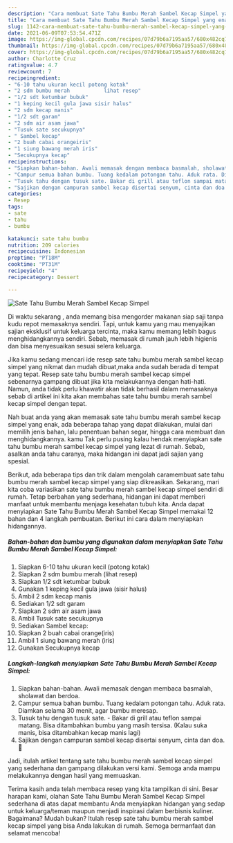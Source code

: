 ```yaml
---
description: "Cara membuat Sate Tahu Bumbu Merah Sambel Kecap Simpel yang enak dan Mudah Dibuat"
title: "Cara membuat Sate Tahu Bumbu Merah Sambel Kecap Simpel yang enak dan Mudah Dibuat"
slug: 1142-cara-membuat-sate-tahu-bumbu-merah-sambel-kecap-simpel-yang-enak-dan-mudah-dibuat
date: 2021-06-09T07:53:54.471Z
image: https://img-global.cpcdn.com/recipes/07d79b6a7195aa57/680x482cq70/sate-tahu-bumbu-merah-sambel-kecap-simpel-foto-resep-utama.jpg
thumbnail: https://img-global.cpcdn.com/recipes/07d79b6a7195aa57/680x482cq70/sate-tahu-bumbu-merah-sambel-kecap-simpel-foto-resep-utama.jpg
cover: https://img-global.cpcdn.com/recipes/07d79b6a7195aa57/680x482cq70/sate-tahu-bumbu-merah-sambel-kecap-simpel-foto-resep-utama.jpg
author: Charlotte Cruz
ratingvalue: 4.7
reviewcount: 7
recipeingredient:
- "6-10 tahu ukuran kecil potong kotak"
- "2 sdm bumbu merah           lihat resep"
- "1/2 sdt ketumbar bubuk"
- "1 keping kecil gula jawa sisir halus"
- "2 sdm kecap manis"
- "1/2 sdt garam"
- "2 sdm air asam jawa"
- "Tusuk sate secukupnya"
- " Sambel kecap"
- "2 buah cabai orangeiris"
- "1 siung bawang merah iris"
- "Secukupnya kecap"
recipeinstructions:
- "Siapkan bahan-bahan. Awali memasak dengan membaca basmalah, sholawat dan berdoa."
- "Campur semua bahan bumbu. Tuang kedalam potongan tahu. Aduk rata. Diamkan selama 30 menit, agar bumbu meresap."
- "Tusuk tahu dengan tusuk sate. Bakar di grill atau teflon sampai matang. Bisa ditambahkan bumbu yang masih tersisa. (Kalau suka manis, bisa ditambahkan kecap manis lagi)"
- "Sajikan dengan campuran sambel kecap disertai senyum, cinta dan doa. 🖤"
categories:
- Resep
tags:
- sate
- tahu
- bumbu

katakunci: sate tahu bumbu 
nutrition: 209 calories
recipecuisine: Indonesian
preptime: "PT18M"
cooktime: "PT31M"
recipeyield: "4"
recipecategory: Dessert

---
```



![Sate Tahu Bumbu Merah Sambel Kecap Simpel](https://img-global.cpcdn.com/recipes/07d79b6a7195aa57/680x482cq70/sate-tahu-bumbu-merah-sambel-kecap-simpel-foto-resep-utama.jpg)

Di waktu  sekarang , anda memang bisa mengorder makanan siap saji tanpa kudu repot memasaknya sendiri. Tapi, untuk kamu yang mau menyajikan sajian eksklusif untuk keluarga tercinta, maka kamu memang lebih bagus menghidangkannya sendiri. Sebab, memasak di rumah jauh lebih higienis dan bisa menyesuaikan sesuai selera keluarga.

Jika kamu sedang mencari ide resep sate tahu bumbu merah sambel kecap simpel yang nikmat dan mudah dibuat,maka anda sudah berada di tempat yang tepat. Resep sate tahu bumbu merah sambel kecap simpel  sebenarnya gampang dibuat jika kita melakukannya dengan hati-hati. Namun, anda tidak perlu khawatir akan tidak berhasil dalam memasaknya 
sebab di artikel ini kita akan membahas sate tahu bumbu merah sambel kecap simpel dengan tepat.  



Nah buat anda yang akan memasak sate tahu bumbu merah sambel kecap simpel yang enak, ada beberapa tahap yang dapat dilakukan, mulai dari memilih jenis bahan, lalu penentuan bahan segar, hingga cara membuat dan menghidangkannya. kamu Tak perlu pusing kalau hendak menyiapkan sate tahu bumbu merah sambel kecap simpel yang lezat di rumah. Sebab, asalkan anda  tahu caranya, maka hidangan ini dapat jadi sajian yang spesial.

Berikut, ada beberapa tips dan trik dalam mengolah caramembuat sate tahu bumbu merah sambel kecap simpel yang siap dikreasikan. Sekarang, mari kita coba variasikan sate tahu bumbu merah sambel kecap simpel sendiri di rumah. Tetap berbahan yang sederhana, hidangan ini dapat memberi manfaat untuk membantu menjaga kesehatan tubuh kita. Anda dapat menyiapkan Sate Tahu Bumbu Merah Sambel Kecap Simpel memakai 12 bahan dan 4 langkah pembuatan. Berikut ini cara dalam menyiapkan hidangannya.

<!--inarticleads1-->

##### Bahan-bahan dan bumbu yang digunakan dalam menyiapkan Sate Tahu Bumbu Merah Sambel Kecap Simpel:

1. Siapkan 6-10 tahu ukuran kecil (potong kotak)
1. Siapkan 2 sdm bumbu merah           (lihat resep)
1. Siapkan 1/2 sdt ketumbar bubuk
1. Gunakan 1 keping kecil gula jawa (sisir halus)
1. Ambil 2 sdm kecap manis
1. Sediakan 1/2 sdt garam
1. Siapkan 2 sdm air asam jawa
1. Ambil Tusuk sate secukupnya
1. Sediakan  Sambel kecap:
1. Siapkan 2 buah cabai orange(iris)
1. Ambil 1 siung bawang merah (iris)
1. Gunakan Secukupnya kecap




<!--inarticleads2-->

##### Langkah-langkah menyiapkan Sate Tahu Bumbu Merah Sambel Kecap Simpel:

1. Siapkan bahan-bahan. Awali memasak dengan membaca basmalah, sholawat dan berdoa.
1. Campur semua bahan bumbu. Tuang kedalam potongan tahu. Aduk rata. Diamkan selama 30 menit, agar bumbu meresap.
1. Tusuk tahu dengan tusuk sate. - Bakar di grill atau teflon sampai matang. Bisa ditambahkan bumbu yang masih tersisa. (Kalau suka manis, bisa ditambahkan kecap manis lagi)
1. Sajikan dengan campuran sambel kecap disertai senyum, cinta dan doa. 🖤




Jadi, itulah artikel tentang  sate tahu bumbu merah sambel kecap simpel  yang sederhana dan gampang dilakukan versi kami. Semoga anda mampu melakukannya dengan hasil yang memuaskan. 

Terima kasih anda telah membaca resep yang kita tampilkan di sini. Besar harapan kami, olahan  Sate Tahu Bumbu Merah Sambel Kecap Simpel sederhana di atas dapat membantu Anda menyiapkan hidangan yang sedap untuk keluarga/teman maupun menjadi inspirasi dalam berbisnis kuliner. Bagaimana? Mudah bukan? Itulah resep sate tahu bumbu merah sambel kecap simpel yang bisa Anda lakukan di rumah. Semoga bermanfaat dan selamat mencoba!

